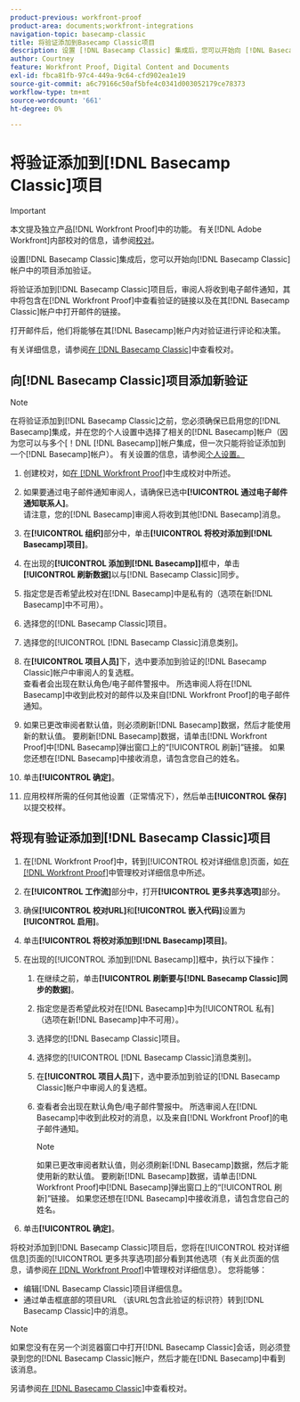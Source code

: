 ```yaml
---
product-previous: workfront-proof
product-area: documents;workfront-integrations
navigation-topic: basecamp-classic
title: 将验证添加到Basecamp Classic项目
description: 设置 [!DNL Basecamp Classic] 集成后，您可以开始向 [!DNL Basecamp Classic] 帐户中的项目添加验证。
author: Courtney
feature: Workfront Proof, Digital Content and Documents
exl-id: fbca81fb-97c4-449a-9c64-cfd902ea1e19
source-git-commit: a6c79166c50af5bfe4c0341d003052179ce78373
workflow-type: tm+mt
source-wordcount: '661'
ht-degree: 0%

---
```


# 将验证添加到[!DNL Basecamp Classic]项目

>[!IMPORTANT]
>
>本文提及独立产品[!DNL Workfront Proof]中的功能。 有关[!DNL Adobe Workfront]内部校对的信息，请参阅[校对](../../../review-and-approve-work/proofing/proofing.md)。

设置[!DNL Basecamp Classic]集成后，您可以开始向[!DNL Basecamp Classic]帐户中的项目添加验证。

将验证添加到[!DNL Basecamp Classic]项目后，审阅人将收到电子邮件通知，其中将包含在[!DNL Workfront Proof]中查看验证的链接以及在其[!DNL Basecamp Classic]帐户中打开邮件的链接。

打开邮件后，他们将能够在其[!DNL Basecamp]帐户内对验证进行评论和决策。

有关详细信息，请参阅[在 [!DNL Basecamp Classic]](../../../workfront-proof/wp-integrations/basecamp-classic/review-proof-basecamp-classic.md)中查看校对。

## 向[!DNL Basecamp Classic]项目添加新验证

>[!NOTE]
>
>在将验证添加到[!DNL Basecamp Classic]之前，您必须确保已启用您的[!DNL Basecamp]集成，并在您的个人设置中选择了相关的[!DNL Basecamp]帐户（因为您可以与多个[！DNL [!DNL Basecamp]]帐户集成，但一次只能将验证添加到一个[!DNL Basecamp]帐户）。 有关设置的信息，请参阅[个人设置。](https://support.workfront.com/hc/en-us/sections/115000921168-Personal-settings)

1. 创建校对，如[在 [!DNL Workfront Proof]](../../../workfront-proof/wp-work-proofsfiles/create-proofs-and-files/generate-proofs.md)中生成校对中所述。
1. 如果要通过电子邮件通知审阅人，请确保已选中&#x200B;**[!UICONTROL 通过电子邮件通知联系人]**。\
   请注意，您的[!DNL Basecamp]审阅人将收到其他[!DNL Basecamp]消息。

1. 在&#x200B;**[!UICONTROL 组织]**&#x200B;部分中，单击&#x200B;**[!UICONTROL 将校对添加到[!DNL Basecamp]项目]**。

1. 在出现的&#x200B;**[!UICONTROL 添加到[!DNL Basecamp]]**&#x200B;框中，单击&#x200B;**[!UICONTROL 刷新数据]**&#x200B;以与[!DNL Basecamp Classic]同步。

1. 指定您是否希望此校对在[!DNL Basecamp]中是私有的（选项在新[!DNL Basecamp]中不可用）。
1. 选择您的[!DNL Basecamp Classic]项目。
1. 选择您的[!UICONTROL [!DNL Basecamp Classic]消息类别]。
1. 在&#x200B;**[!UICONTROL 项目人员]**&#x200B;下，选中要添加到验证的[!DNL Basecamp Classic]帐户中审阅人的复选框。\
   查看者会出现在默认角色/电子邮件警报中。 所选审阅人将在[!DNL Basecamp]中收到此校对的邮件以及来自[!DNL Workfront Proof]的电子邮件通知。

1. 如果已更改审阅者默认值，则必须刷新[!DNL Basecamp]数据，然后才能使用新的默认值。 要刷新[!DNL Basecamp]数据，请单击[!DNL Workfront Proof]中[!DNL Basecamp]弹出窗口上的“[!UICONTROL 刷新]”链接。 如果您还想在[!DNL Basecamp]中接收消息，请包含您自己的姓名。
1. 单击&#x200B;**[!UICONTROL 确定]**。
1. 应用校样所需的任何其他设置（正常情况下），然后单击&#x200B;**[!UICONTROL 保存]**&#x200B;以提交校样。

## 将现有验证添加到[!DNL Basecamp Classic]项目

1. 在[!DNL Workfront Proof]中，转到[!UICONTROL 校对详细信息]页面，如[在 [!DNL Workfront Proof]](../../../workfront-proof/wp-work-proofsfiles/manage-your-work/manage-proof-details.md)中管理校对详细信息中所述。
1. 在&#x200B;**[!UICONTROL 工作流]**&#x200B;部分中，打开&#x200B;**[!UICONTROL 更多共享选项]**&#x200B;部分。

1. 确保&#x200B;**[!UICONTROL 校对URL]**&#x200B;和&#x200B;**[!UICONTROL 嵌入代码]**&#x200B;设置为&#x200B;**[!UICONTROL 启用]**。

1. 单击&#x200B;**[!UICONTROL 将校对添加到[!DNL Basecamp]项目]**。
1. 在出现的[!UICONTROL 添加到[!DNL Basecamp]]框中，执行以下操作：

   1. 在继续之前，单击&#x200B;**[!UICONTROL 刷新要与[!DNL Basecamp Classic]同步的数据]**。
   1. 指定您是否希望此校对在[!DNL Basecamp]中为[!UICONTROL 私有] （选项在新[!DNL Basecamp]中不可用）。
   1. 选择您的[!DNL Basecamp Classic]项目。
   1. 选择您的[!UICONTROL [!DNL Basecamp Classic]消息类别]。
   1. 在&#x200B;**[!UICONTROL 项目人员]**&#x200B;下，选中要添加到验证的[!DNL Basecamp Classic]帐户中审阅人的复选框。
   1. 查看者会出现在默认角色/电子邮件警报中。 所选审阅人在[!DNL Basecamp]中收到此校对的消息，以及来自[!DNL Workfront Proof]的电子邮件通知。

      >[!NOTE]
      >
      > 如果已更改审阅者默认值，则必须刷新[!DNL Basecamp]数据，然后才能使用新的默认值。 要刷新[!DNL Basecamp]数据，请单击[!DNL Workfront Proof]中[!DNL Basecamp]弹出窗口上的“[!UICONTROL 刷新]”链接。 如果您还想在[!DNL Basecamp]中接收消息，请包含您自己的姓名。

1. 单击&#x200B;**[!UICONTROL 确定]**。

将校对添加到[!DNL Basecamp Classic]项目后，您将在[!UICONTROL 校对详细信息]页面的[!UICONTROL 更多共享选项]部分看到其他选项（有关此页面的信息，请参阅[在 [!DNL Workfront Proof]](../../../workfront-proof/wp-work-proofsfiles/manage-your-work/manage-proof-details.md)中管理校对详细信息）。 您将能够：

* 编辑[!DNL Basecamp Classic]项目详细信息。
* 通过单击框底部的项目URL （该URL包含此验证的标识符）转到[!DNL Basecamp Classic]中的消息。

>[!NOTE]
>
> 如果您没有在另一个浏览器窗口中打开[!DNL Basecamp Classic]会话，则必须登录到您的[!DNL Basecamp Classic]帐户，然后才能在[!DNL Basecamp]中看到该消息。

另请参阅[在 [!DNL Basecamp Classic]](../../../workfront-proof/wp-integrations/basecamp-classic/review-proof-basecamp-classic.md)中查看校对。
